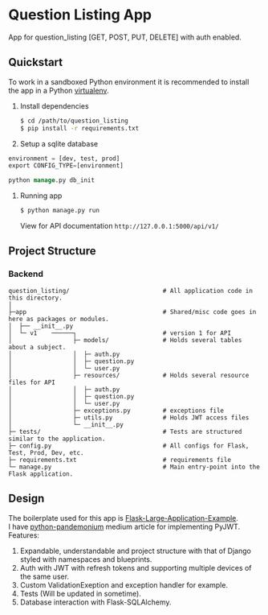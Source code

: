 # Question Listing App
App for question_listing [GET, POST, PUT, DELETE] with auth enabled. 
## Quickstart

To work in a sandboxed Python environment it is recommended to install the app in a Python [virtualenv](https://pypi.python.org/pypi/virtualenv).

1. Install dependencies

    ```bash
    $ cd /path/to/question_listing
    $ pip install -r requirements.txt
    ```

1. Setup a sqlite database 

  ```Sql
environment = [dev, test, prod]  
export CONFIG_TYPE=[environment]

python manage.py db_init

```


1. Running app

   ```bash
   $ python manage.py run
   ```

   View for API documentation ```http://127.0.0.1:5000/api/v1/ ```
      

## Project Structure

### Backend 
```shell
question_listing/                          # All application code in this directory.
│
├─app                                      # Shared/misc code goes in here as packages or modules.
│  ├── __init__.py                         
│  └─ v1    ──────┐                        # version 1 for API
│                 ├─ models/               # Holds several tables about a subject.
│                 │  ├─ auth.py            
│                 │  ├─ question.py        
│                 │  └─ user.py            
│                 ├─ resources/            # Holds several resource files for API
│                 │  ├─ auth.py            
│                 │  ├─ question.py        
│                 │  └─ user.py           
│                 ├─ exceptions.py         # exceptions file    
│                 ├─ utils.py              # Holds JWT access files
│                 └─ __init__.py                                
├─ tests/                                  # Tests are structured similar to the application.
├─ config.py                               # All configs for Flask, Test, Prod, Dev, etc.
├─ requirements.txt                        # requirements file
└─ manage.py                               # Main entry-point into the Flask application.
```

##  Design 

The boilerplate used for this app is [Flask-Large-Application-Example](https://github.com/Robpol86/Flask-Large-Application-Example).<br />
I have [python-pandemonium](https://medium.com/python-pandemonium/json-web-token-based-authentication-in-django-b6dcfa42a332) medium article for implementing PyJWT.
Features:
1. Expandable, understandable and project structure with that of Django styled with namespaces and blueprints.
2. Auth with JWT with refresh tokens and supporting multiple devices of the same user.
3. Custom ValidationExeption and exception handler for example.
4. Tests (Will be updated in sometime).
5. Database interaction with Flask-SQLAlchemy.  






